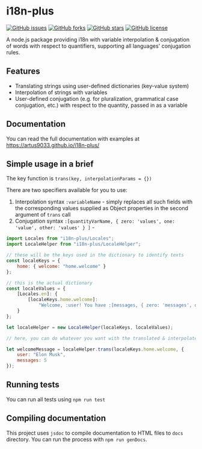 # i18n-plus

[![GitHub issues](https://img.shields.io/github/issues/artus9033/i18n-plus?style=flat-square)](https://github.com/artus9033/i18n-plus/issues)
[![GitHub forks](https://img.shields.io/github/forks/artus9033/i18n-plus?style=flat-square)](https://github.com/artus9033/i18n-plus/network)
[![GitHub stars](https://img.shields.io/github/stars/artus9033/i18n-plus?style=flat-square)](https://github.com/artus9033/i18n-plus/stargazers)
[![GitHub license](https://img.shields.io/github/license/artus9033/i18n-plus?style=flat-square)](https://github.com/artus9033/i18n-plus/blob/master/LICENSE)

A node.js package providing i18n with variable interpolation & conjugation of words with respect to quantifiers, supporting all languages' conjugation rules.

## Features

-   Translating strings using user-defined dictionaries (key-value system)
-   Interpolation of strings with variables
-   User-defined conjugation (e.g. for pluralization, grammatical case conjugation, etc.) with respect to the quantity, passed in as a variable

## Documentation

You can read the full documentation with examples at https://artus9033.github.io/i18n-plus/

## Simple usage in a brief

The key function is `trans(key, interpolationParams = {})`

There are two specifiers available for you to use:

1. Interpolation syntax `:variableName` - simply replaces all such fields with the corresponding values supplied as Object properties in the second argument of `trans` call
2. Conjugation syntax `:[quantityVarName, { zero: 'values', one: 'value', other: 'values' } ]` -

```javascript
import Locales from "i18n-plus/Locales";
import LocaleHelper from "i18n-plus/LocaleHelper";

// these will be the keys used in the dictionary to identify texts
const localeKeys = {
	home: { welcome: "home.welcome" }
};

// this is the actual dictionary
const localeValues = {
	[Locales.en]: {
		[localeKeys.home.welcome]:
			"Welcome, :user! You have :[messages, { zero: 'messages', one: 'message', other: 'messages' }]"
	}
};

let localeHelper = new LocaleHelper(localeKeys, localeValues);

// here, you can do whatever you want with the translated & interpolated text, e.g. send it with an HTTP response, render it as a React or HTML component, log it to the console, etc.

let welcomeMessage = localeHelper.trans(localeKeys.home.welcome, {
	user: "Elon Musk",
	messages: 5
});
```

## Running tests

You can run all tests using `npm run test`

## Compiling documentation

This project uses `jsdoc` to compile documentation to HTML files to `docs` directory. You can run the process with `npm run genDocs`.
